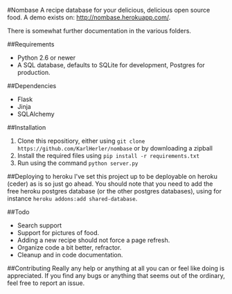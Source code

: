#Nombase
A recipe database for your delicious, delicious open source food. A demo exists 
on: http://nombase.herokuapp.com/.

There is somewhat further documentation in the various folders.


##Requirements
-  Python 2.6 or newer
-  A SQL database, defaults to SQLite for development, Postgres for production.

##Dependencies
-  Flask
-  Jinja
-  SQLAlchemy


##Installation
1. Clone this repositiory, either using `git clone https://github.com/KarlHerler/nombase` or by downloading a zipball
2. Install the required files using `pip install -r requirements.txt`
3. Run using the command `python server.py`

##Deploying to heroku
I've set this project up to be deployable on heroku (ceder) as is so just go 
ahead. You should note that you need to add the free heroku postgres database 
(or the other postgres databases), using for instance `heroku addons:add shared-database`.

##Todo
- Search support
- Support for pictures of food.
- Adding a new recipe should not force a page refresh.
- Organize code a bit better, refractor.
- Cleanup and in code documentation.


##Contributing
Really any help or anything at all you can or feel like doing is appreciated. If 
you find any bugs or anything that seems out of the ordinary, feel free to report an issue.